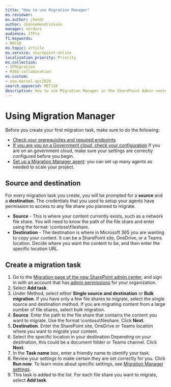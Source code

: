 ```yaml
---
title: "How to use Migration Manager"
ms.reviewer: 
ms.author: jhendr
author: JoanneHendrickson
manager: serdars
audience: ITPro
f1.keywords:
- NOCSH
ms.topic: article
ms.service: sharepoint-online
localization_priority: Priority
ms.collection: 
- SPMigration
- M365-collaboration
ms.custom:
- seo-marvel-apr2020
search.appverid: MET150
description: How to use Migration Manager in the SharePoint Admin center to move your content to Microsoft 365.
---
```

# Using Migration Manager

Before you create your first migration task, make sure to do the following: 

- [Check your prerequisites and required endpoints](mm-setup-clients.md#prerequisites) 
- [If you are you on a Government cloud, check your configuration](mm-gov-cloud.md) If you are on an government cloud, make sure your settings are correctly configured before you begin. 
- [Set up a Migration Manager agent](mm-setup-clients.md#set-up-a-single-agent):  you can set up many agents as needed to scale your project.

## Source and destination
For every migration task you create, you will be prompted for a **source** and a **destination**. The credentials that you used to setup your agents have permission to access to any file share you planned to migrate.

- **Source** - This is where your content currently exists, such as a network file share. You will need to know the path of the file share and enter using the format:  \\contoso\fileshare.
- **Destination** - The destination is where in Microsoft 365 you are wanting to copy your content. It can be a SharePoint site, OneDrive, or a Teams location. Decide where you want the content to be, and then enter the specific location URL. 

## Create a migration task

  
1. Go to the [Migration page of the new SharePoint admin center](https://admin.microsoft.com/sharepoint?page=migrationCenter&modern), and sign in with an account that has [admin permissions](/sharepoint/sharepoint-admin-role) for your organization.   
2. Select **Add task**.   
3. Under Method, select either **Single source and destination** or **Bulk migration**. If you have only a few file shares to migrate, select the single source and destination method. If you are migrating content from a large number of file shares, select bulk migration.
4. **Source**. Enter the path to the file share that contains the content you want to migrate.  Use the format \\contoso\fileshare. Click **Next**.
5. **Destination**. Enter the SharePoint site, OneDrive or Teams location where you want to migrate your content. 
6. Select the specific location in your destination Depending on your destination, this could be a document folder or Teams channel. Click **Next**.
7. In the **Task name** box, enter a friendly name to identify your task. 
8. Review your settings to make certain they are set correctly for you. Click **Run now**. To learn more about specific settings, see [Migration Manager settings](mm-settings.md).
9. This task is added to the list. For each file share you want to migrate, select **Add task**.

